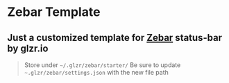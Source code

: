 # Zebar Template

## Just a customized template for [Zebar](https://github.com/glzr-io/zebar) status-bar by glzr.io

> Store under `~/.glzr/zebar/starter/`
> Be sure to update `~.glzr/zebar/settings.json` with the new file path
